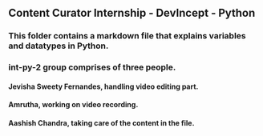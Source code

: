## Content Curator Internship - DevIncept - Python
### This folder contains a markdown file that explains variables and datatypes in Python.
### int-py-2 group comprises of three people.
#### Jevisha Sweety Fernandes, handling video editing part.
#### Amrutha, working on video recording.
#### Aashish Chandra, taking care of the content in the file.
